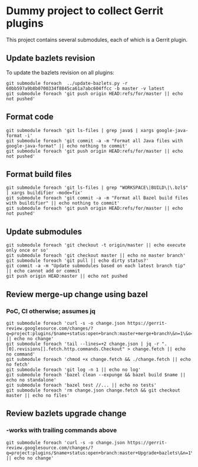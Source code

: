 # Dummy project to collect Gerrit plugins

This project contains several submodules, each of which is a Gerrit plugin.

## Update bazlets revision

To update the bazlets revision on all plugins:

```
git submodule foreach  ../update-bazlets.py -r 60bb597a9b8b0700334f8845ca61a7abc604ffcc -b master -v latest
git submodule foreach 'git push origin HEAD:refs/for/master || echo not pushed'
```

## Format code

```
git submodule foreach 'git ls-files | grep java$ | xargs google-java-format -i'
git submodule foreach 'git commit -a -m "Format all Java files with google-java-format" || echo nothing to commit'
git submodule foreach 'git push origin HEAD:refs/for/master || echo not pushed'
```

## Format build files

```
git submodule foreach 'git ls-files | grep "WORKSPACE\|BUILD\|\.bzl$" | xargs buildifier -mode=fix'
git submodule foreach 'git commit -a -m "Format all Bazel build files with buildifier" || echo nothing to commit'
git submodule foreach 'git push origin HEAD:refs/for/master || echo not pushed'
```

## Update submodules

```
git submodule foreach 'git checkout -t origin/master || echo execute only once or so'
git submodule foreach 'git checkout master || echo no master branch'
git submodule foreach 'git pull || echo dirty status?'
git commit -a -m "Update submodules based on each latest branch tip" || echo cannot add or commit
git push origin HEAD:master || echo not pushed
```

## Review merge-up change using bazel
### PoC, CI otherwise; assumes jq

```
git submodule foreach 'curl -s -o change.json https://gerrit-review.googlesource.com/changes/?q=project:plugins/$name+status:open+branch:master+merge+branch\&n=1\&o=CURRENT_REVISION\&o=DOWNLOAD_COMMANDS || echo no change'
git submodule foreach 'tail --lines=+2 change.json | jq -r ".[0].revisions[].fetch.http.commands.Checkout" > change.fetch || echo no command'
git submodule foreach 'chmod +x change.fetch && ./change.fetch || echo no fetch'
git submodule foreach 'git log -n 1 || echo no log'
git submodule foreach 'bazel clean --expunge && bazel build $name || echo no standalone'
git submodule foreach 'bazel test //... || echo no tests'
git submodule foreach 'rm change.json change.fetch && git checkout master || echo no files'
```

## Review bazlets upgrade change
### -works with trailing commands above

```
git submodule foreach 'curl -s -o change.json https://gerrit-review.googlesource.com/changes/?q=project:plugins/$name+status:open+branch:master+Upgrade+bazlets\&n=1\&o=CURRENT_REVISION\&o=DOWNLOAD_COMMANDS || echo no change'
```


